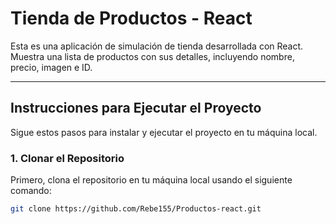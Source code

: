 # Tienda de Productos - React

Esta es una aplicación de simulación de tienda desarrollada con React. Muestra una lista de productos con sus detalles, incluyendo nombre, precio, imagen e ID.

---

## Instrucciones para Ejecutar el Proyecto

Sigue estos pasos para instalar y ejecutar el proyecto en tu máquina local.

### 1. Clonar el Repositorio

Primero, clona el repositorio en tu máquina local usando el siguiente comando:

```bash
git clone https://github.com/Rebe155/Productos-react.git
